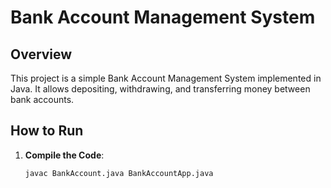 # Bank Account Management System

## Overview
This project is a simple Bank Account Management System implemented in Java. It allows depositing, withdrawing, and transferring money between bank accounts. 

## How to Run

1. **Compile the Code**:
   ```sh
   javac BankAccount.java BankAccountApp.java
